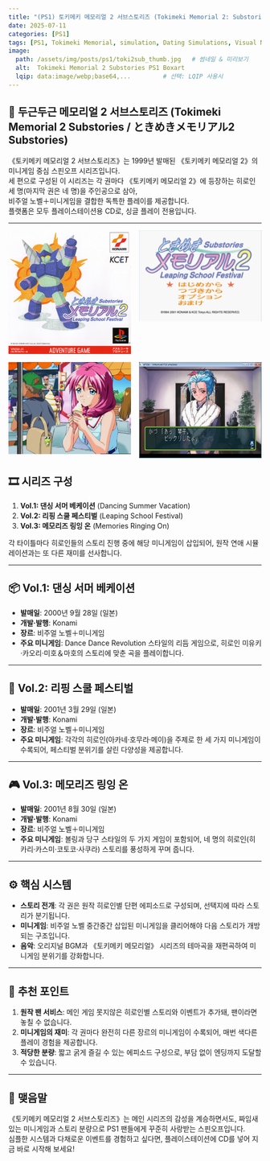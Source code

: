 ```yaml
---
title: "(PS1) 토키메키 메모리얼 2 서브스토리즈 (Tokimeki Memorial 2: Substories)"
date: 2025-07-11
categories: [PS1]
tags: [PS1, Tokimeki Memorial, simulation, Dating Simulations, Visual Novel]
image:
  path: /assets/img/posts/ps1/toki2sub_thumb.jpg   # 썸네일 & 미리보기
  alt:  Tokimeki Memorial 2 Substories PS1 Boxart
  lqip: data:image/webp;base64,...         # 선택: LQIP 사용시
---
```


## 📜 두근두근 메모리얼 2 서브스토리즈 (Tokimeki Memorial 2 Substories / ときめきメモリアル2 Substories)

《토키메키 메모리얼 2 서브스토리즈》는 1999년 발매된 《토키메키 메모리얼 2》의 미니게임 중심 스핀오프 시리즈입니다.  
세 편으로 구성된 이 시리즈는 각 권마다 《토키메키 메모리얼 2》에 등장하는 히로인 세 명(마지막 권은 네 명)을 주인공으로 삼아,   
비주얼 노벨＋미니게임을 결합한 독특한 플레이를 제공합니다.  
플랫폼은 모두 플레이스테이션용 CD로, 싱글 플레이 전용입니다.  

---

<!-- <img src="/assets/img/posts/ps1/DQM_front.jpg" alt="DQM 표지">
![DQM표지](/assets/img/posts/ps1/DQM_front.jpg){: width="250px" } -->

<div style="display: grid; grid-template-columns: repeat(2, 1fr); gap: 1rem;">
  <img src="/assets/img/posts/ps1/toki2sub_front.jpg" alt="북두의권 세기말구세주전설 표지">
  <img src="/assets/img/posts/ps1/toki2sub_title.png" alt="북두의권 세기말구세주전설 타이틀">
  <img src="/assets/img/posts/ps1/toki2sub_sc1.jpg" alt="북두의권 세기말구세주전설 스샷">
  <img src="/assets/img/posts/ps1/toki2sub_sc2.png" alt="북두의권 세기말구세주전설 스샷">
</div>


## 🎞️ 시리즈 구성

1. **Vol.1: 댄싱 서머 베케이션** (Dancing Summer Vacation)  
2. **Vol.2: 리핑 스쿨 페스티벌** (Leaping School Festival)  
3. **Vol.3: 메모리즈 링잉 온** (Memories Ringing On)  

각 타이틀마다 히로인들의 스토리 진행 중에 해당 미니게임이 삽입되어, 원작 연애 시뮬레이션과는 또 다른 재미를 선사합니다.

---

## 📦 Vol.1: 댄싱 서머 베케이션

- **발매일**: 2000년 9월 28일 (일본)  
- **개발·발행**: Konami  
- **장르**: 비주얼 노벨＋미니게임  
- **주요 미니게임**: Dance Dance Revolution 스타일의 리듬 게임으로, 히로인 미유키·카오리·미호＆마호의 스토리에 맞춘 곡을 플레이합니다.

---

## 📸 Vol.2: 리핑 스쿨 페스티벌

- **발매일**: 2001년 3월 29일 (일본)  
- **개발·발행**: Konami  
- **장르**: 비주얼 노벨＋미니게임  
- **주요 미니게임**: 각각의 히로인(아카네·호무라·메이)을 주제로 한 세 가지 미니게임이 수록되어, 페스티벌 분위기를 살린 다양성을 제공합니다.

---

## 🎮 Vol.3: 메모리즈 링잉 온

- **발매일**: 2001년 8월 30일 (일본)  
- **개발·발행**: Konami  
- **장르**: 비주얼 노벨＋미니게임  
- **주요 미니게임**: 볼링과 당구 스타일의 두 가지 게임이 포함되어, 네 명의 히로인(히카리·카스미·코토코·사쿠라) 스토리를 풍성하게 꾸며 줍니다.

---

## ⚙️ 핵심 시스템

- **스토리 전개**: 각 권은 원작 히로인별 단편 에피소드로 구성되며, 선택지에 따라 스토리가 분기됩니다.  
- **미니게임**: 비주얼 노벨 중간중간 삽입된 미니게임을 클리어해야 다음 스토리가 개방되는 구조입니다.  
- **음악**: 오리지널 BGM과 《토키메키 메모리얼》 시리즈의 테마곡을 재편곡하여 미니게임 분위기를 강화합니다.

---

## 🎯 추천 포인트

1. **원작 팬 서비스**: 메인 게임 못지않은 히로인별 스토리와 이벤트가 추가돼, 팬이라면 놓칠 수 없습니다.  
2. **미니게임의 재미**: 각 권마다 완전히 다른 장르의 미니게임이 수록되어, 매번 색다른 플레이 경험을 제공합니다.  
3. **적당한 분량**: 짧고 굵게 즐길 수 있는 에피소드 구성으로, 부담 없이 엔딩까지 도달할 수 있습니다.

---

## 🚀 맺음말

《토키메키 메모리얼 2 서브스토리즈》는 메인 시리즈의 감성을 계승하면서도, 짜임새 있는 미니게임과 스토리 분량으로 PS1 팬들에게 꾸준히 사랑받는 스핀오프입니다.   
심플한 시스템과 다채로운 이벤트를 경험하고 싶다면, 플레이스테이션에 CD를 넣어 지금 바로 시작해 보세요!  


<!-- *작성자: jjkkim88*  
*발행일: 2025년 7월 11일*   -->